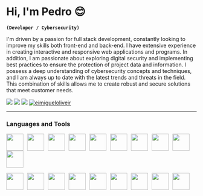 # Hi, I'm Pedro 😊
**`(Developer / Cybersecurity)`**

I'm driven by a passion for full stack development, constantly looking to improve my skills both front-end and back-end. I have extensive experience in creating interactive and responsive web applications and programs. In addition, I am passionate about exploring digital security and implementing best practices to ensure the protection of project data and information. I possess a deep understanding of cybersecurity concepts and techniques, and I am always up to date with the latest trends and threats in the field. This combination of skills allows me to create robust and secure solutions that meet customer needs.
<p align="left">
    <a href="https://www.instagram.com/lima_pe0/"><img src="https://img.shields.io/badge/Instagram-E4405F?style=for-the-badge&logo=instagram&logoColor=white"></a>
      <a href="https://criarmeulink.com.br/u/1675193138"><img src="https://img.shields.io/badge/Gmail-D14836?style=for-the-badge&logo=gmail&logoColor=white"></a> 
    <a href="https://www.linkedin.com/in/pedro-lima3233/"><img src="https://img.shields.io/badge/LinkedIn-0077B5?style=for-the-badge&logo=linkedin&logoColor=white" /></a>
     <a href="https://github.com/boloto1979"><img src="https://komarev.com/ghpvc/?username=eimigueloliveir&style=for-the-badge" alt="eimigueloliveir" /><a/>
</p>

---

### Languages and Tools
<code><img aligh="left" width="45px" style="padding-right:10px;" src="https://cdn.jsdelivr.net/gh/devicons/devicon/icons/javascript/javascript-original.svg" /></code><code><img aligh="left" width="45px" style="padding-right:10px;" src="https://cdn.jsdelivr.net/gh/devicons/devicon/icons/typescript/typescript-original.svg" /></code><code><img aligh="left" width="45px" style="padding-right:10px;" src="https://cdn.jsdelivr.net/gh/devicons/devicon/icons/react/react-original.svg" /></code><code><img aligh="left" width="45px" style="padding-right:10px;" src="https://cdn.jsdelivr.net/gh/devicons/devicon/icons/vuejs/vuejs-original.svg" /></code><code><img aligh="left" width="45px" style="padding-right:10px;" src="https://cdn.jsdelivr.net/gh/devicons/devicon/icons/java/java-original.svg" /></code><code><img aligh="left" width="45px" style="padding-right:10px;" src="https://cdn.jsdelivr.net/gh/devicons/devicon/icons/php/php-original.svg" /></code><code><img aligh="left" width="45px" style="padding-right:10px;" src="https://cdn.jsdelivr.net/gh/devicons/devicon/icons/python/python-original.svg" /></code><code><img aligh="left" width="45px" style="padding-right:10px;" src="https://cdn.jsdelivr.net/gh/devicons/devicon/icons/c/c-original.svg" /></code><code><img aligh="left" width="45px" style="padding-right:10px;" src="https://cdn.jsdelivr.net/gh/devicons/devicon/icons/cplusplus/cplusplus-original.svg" /></code><code><img aligh="left" width="45px" style="padding-right:10px;" src="https://cdn.jsdelivr.net/gh/devicons/devicon/icons/bash/bash-original.svg" /></code>

<code><img aligh="left" width="45px" style="padding-right:10px;" src="https://cdn.jsdelivr.net/gh/devicons/devicon/icons/docker/docker-plain-wordmark.svg" /></code><code><img aligh="left" width="45px" style="padding-right:10px;" src="https://cdn.jsdelivr.net/gh/devicons/devicon/icons/mysql/mysql-original.svg" /></code><code><img aligh="left" width="45px" style="padding-right:10px;" src="https://cdn.jsdelivr.net/gh/devicons/devicon/icons/postgresql/postgresql-original.svg" /></code><code><img aligh="left" width="45px" style="padding-right:10px;" src="https://cdn.jsdelivr.net/gh/devicons/devicon/icons/tailwindcss/tailwindcss-plain.svg" /></code><code><img aligh="left" width="45px" style="padding-right:10px;" src="https://static-00.iconduck.com/assets.00/aws-icon-512x512-hniukvcn.png" /></code><code><img aligh="left" width="45px" style="padding-right:10px;" src="https://cdn.jsdelivr.net/gh/devicons/devicon/icons/linux/linux-original.svg" /></code><code><img aligh="left" width="45px" style="padding-right:10px;" src="https://cdn.jsdelivr.net/gh/devicons/devicon/icons/laravel/laravel-plain-wordmark.svg" /></code><code><img aligh="left" width="45px" style="padding-right:10px;" src="https://cdn.jsdelivr.net/gh/devicons/devicon/icons/github/github-original.svg" /></code><code><img aligh="left" width="45px" style="padding-right:10px;" src="https://cdn.jsdelivr.net/gh/devicons/devicon/icons/git/git-original.svg" /></code>
